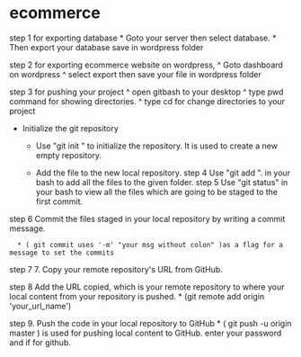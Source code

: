 # ecommerce
step 1 for exporting database
      * Goto your server then select database.
      * Then export your database save in wordpress folder

step 2 for exporting ecommerce website on wordpress,
      ^ Goto dashboard on wordpress
      ^ select export then save your file in wordpress folder

step 3 for pushing your project
     ^ open gitbash to your desktop
     ^ type pwd command for showing directories.
     ^ type cd for change directories to your project
 
 * Initialize the git repository
   
   * Use "git init " to initialize the repository. It is used to create a new empty repository.
   
   * Add the file to the new local repository.
step 4 
     Use "git add ". in your bash to add all the files to the given folder.
step 5
      Use "git status" in your bash to view all the files which are going to be staged to the first commit.

step 6 Commit the files staged in your local repository by writing a commit message.
     
      * ( git commit uses '-m' "your msg without colon" )as a flag for a message to set the commits
step 7 
  7. Copy your remote repository's URL from GitHub.

step 8 
     Add the URL copied, which is your remote repository to where your local content from your repository is pushed.
       * (git remote add origin 'your_url_name')

step 9. Push the code in your local repository to GitHub
        * ( git push -u origin master ) is used for pushing local content to GitHub.
        enter your password and if for github.

